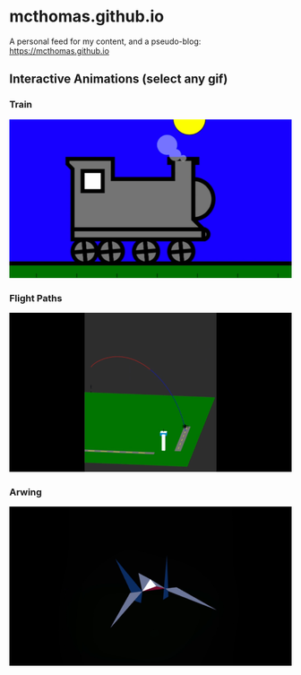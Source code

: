 # mcthomas.github.io
A personal feed for my content, and a pseudo-blog: https://mcthomas.github.io

## Interactive Animations (select any gif)

### Train

[![train gif](readme-gifs/train.gif)](https://mcthomas.github.io/nav/train/index.html)

### Flight Paths

[![flight gif](readme-gifs/flight.gif)](https://mcthomas.github.io/nav/flight/index.html)

### Arwing

[![arwing gif](readme-gifs/arwing.gif)](https://mcthomas.github.io/nav/arwing/index.html)
